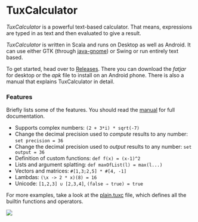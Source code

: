 # TuxCalculator

*TuxCalculator* is a powerful text-based calculator.
That means, expressions are typed in as text and then evaluated to give a result.

*TuxCalculator* is written in Scala and runs on Desktop as well as Android.
It can use either GTK (through [java-gnome](https://java-gnome.sourceforge.net/)) or Swing or run entirely text based.

To get started, head over to [Releases](https://github.com/noeppi-noeppi/TuxCalculator/releases).
There you can download the *fatjar* for desktop or the *apk* file to install on an Android phone.
There is also a manual that explains TuxCalculator in detail.

### Features

Briefly lists some of the features.
You should read the [manual](https://github.com/noeppi-noeppi/TuxCalculator/releases) for full documentation.

  * Supports complex numbers: `(2 + 3*i) * sqrt(-7)`
  * Change the decimal precision used to *compute* results to any number: `set precision = 36`
  * Change the decimal precision used to *output* results to any number: `set output = 36`
  * Definition of custom functions: `def f(x) = (x-1)^2`
  * Lists and argument splatting: `def maxOfList(l) = max(l...)`
  * Vectors and matrices: `#[1,3;2,5] * #[4, -1]`
  * Lambdas: `(\x -> 2 * x)(8) = 16`
  * Unicode: `[1,2,3] ∪ [2,3,4]`, `(false ⇒ true) = true`

For more examples, take a look at the [plain.tuxc](./TuxCore/src/dev/resources/tuxcalculator/plain.tuxc) file, which defines all the builtin functions and operators.

![](https://user-images.githubusercontent.com/63002502/233791457-543e8c06-f2d1-4b71-ae08-b0a8a9ad5f89.png)
